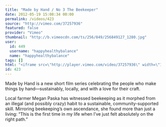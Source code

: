 ```yaml
---
title: "Made by Hand / No 3 The Beekeeper"
date: 2012-05-19 15:08:34 00:00
permalink: /videos/423
source: "http://vimeo.com/37257936"
featured: false
provider: "Vimeo"
thumbnail: "http://b.vimeocdn.com/ts/256/849/256849127_1280.jpg"
user:
  id: 449
  username: "happyhealthybalance"
  name: "happyhealthybalance"
tags: []
html: "<iframe src=\"http://player.vimeo.com/video/37257936\" width=\"1280\" height=\"720\" frameborder=\"0\" webkitallowfullscreen mozallowfullscreen allowfullscreen></iframe>"
id: 423
---
```


Made by Hand is a new short film series celebrating the people who make things by hand—sustainably, locally, and with a love for their craft.

Local farmer Megan Paska has witnessed beekeeping as it morphed from an illegal (and possibly crazy) habit to a sustainable, community-supported skill. Mirroring beekeeping’s own ascendance, she found more than just a living: “This is the first time in my life when I’ve just felt absolutely on the right path.”
